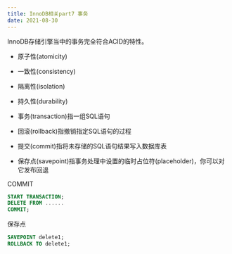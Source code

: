 ```yaml
---
title: InnoDB相关part7 事务  
date: 2021-08-30 
---    
```


InnoDB存储引擎当中的事务完全符合ACID的特性。  

+ 原子性(atomicity)
+ 一致性(consistency)
+ 隔离性(isolation)
+ 持久性(durability)


+ 事务(transaction)指一组SQL语句
+ 回滚(rollback)指撤销指定SQL语句的过程
+ 提交(commit)指将未存储的SQL语句结果写入数据库表
+ 保存点(savepoint)指事务处理中设置的临时占位符(placeholder)，你可以对它发布回退  

COMMIT
```sql
START TRANSACTION;
DELETE FROM ......
COMMIT;
```


保存点
```sql
SAVEPOINT delete1;
ROLLBACK TO delete1;
```
